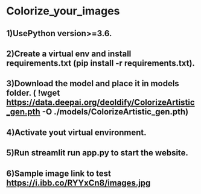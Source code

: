 # Colorize_your_images




## 1)UsePython version>=3.6.
## 2)Create a virtual env and install requirements.txt (pip install -r requirements.txt).
## 3)Download the model and place it in models folder. ( !wget https://data.deepai.org/deoldify/ColorizeArtistic_gen.pth -O ./models/ColorizeArtistic_gen.pth) 
## 4)Activate yout virtual environment.
## 5)Run streamlit run app.py to start the website.
## 6)Sample image link to test https://i.ibb.co/RYYxCn8/images.jpg
